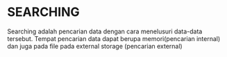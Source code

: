 # SEARCHING
Searching adalah pencarian data dengan cara menelusuri data-data tersebut. Tempat pencarian data dapat berupa memori(pencarian internal) dan juga pada file pada external storage (pencarian external)
